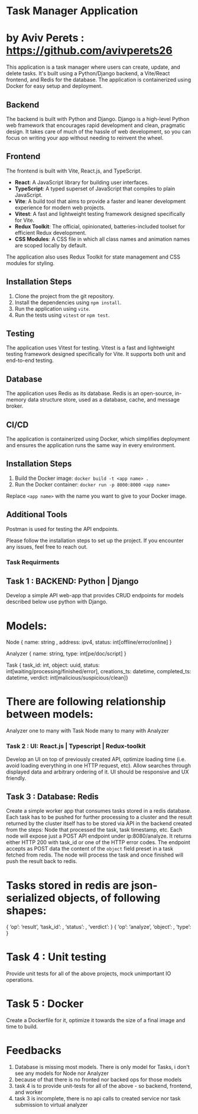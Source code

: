 # Task Manager Application
# by Aviv Perets : https://github.com/avivperets26

This application is a task manager where users can create, update, and delete tasks. It's built using a Python/Django backend, a Vite/React frontend, and Redis for the database. The application is containerized using Docker for easy setup and deployment.

## Backend

The backend is built with Python and Django. Django is a high-level Python web framework that encourages rapid development and clean, pragmatic design. It takes care of much of the hassle of web development, so you can focus on writing your app without needing to reinvent the wheel.

## Frontend

The frontend is built with Vite, React.js, and TypeScript. 

- **React**: A JavaScript library for building user interfaces.
- **TypeScript**: A typed superset of JavaScript that compiles to plain JavaScript.
- **Vite**: A build tool that aims to provide a faster and leaner development experience for modern web projects.
- **Vitest**: A fast and lightweight testing framework designed specifically for Vite.
- **Redux Toolkit**: The official, opinionated, batteries-included toolset for efficient Redux development.
- **CSS Modules**: A CSS file in which all class names and animation names are scoped locally by default.


The application also uses Redux Toolkit for state management and CSS modules for styling.

## Installation Steps

1. Clone the project from the git repository.
2. Install the dependencies using `npm install`.
3. Run the application using `vite`.
4. Run the tests using `vitest` or `npm test`.

## Testing

The application uses Vitest for testing. Vitest is a fast and lightweight testing framework designed specifically for Vite. It supports both unit and end-to-end testing.

## Database

The application uses Redis as its database. Redis is an open-source, in-memory data structure store, used as a database, cache, and message broker.

## CI/CD

The application is containerized using Docker, which simplifies deployment and ensures the application runs the same way in every environment.

## Installation Steps

1. Build the Docker image: `docker build -t <app name> .`
2. Run the Docker container: `docker run -p 8000:8000 <app name>`

Replace `<app name>` with the name you want to give to your Docker image.

## Additional Tools

Postman is used for testing the API endpoints.

Please follow the installation steps to set up the project. If you encounter any issues, feel free to reach out.





### Task Requirments

## Task 1 : BACKEND: Python | Django
Develop a simple API web-app that provides CRUD endpoints for models described below use python with Django.

# Models:
Node { name: string , address: ipv4, status: int[offline/error/online] }

Analyzer { name: string, type: int[pe/doc/script] }

Task { task_id: int, object: uuid, status: int[waiting/processing/finished/error], creations_ts: datetime,  completed_ts: datetime, verdict: int[malicious/suspicious/clean]}

# There are following relationship between models:
Analyzer one to many with Task
Node many to many with Analyzer

### Task 2 : UI: React.js | Typescript | Redux-toolkit 
Develop an UI on top of previously created API, optimize loading time (i.e. avoid loading everything in one HTTP request, etc). Allow searches through displayed data and arbitrary ordering of it. UI should be responsive and UX friendly.

## Task 3 : Database: Redis
Create a simple worker app that consumes tasks stored in a redis database.
Each task has to be pushed for further processing to a cluster and the result returned by the cluster itself has to be stored via API in the backend created from the steps: 
Node that processed the task, task timestamp, etc.
Each node will expose just a POST API endpoint under ip:8080/analyze. It returns either HTTP 200 with task_id or one of the HTTP error codes.
The endpoint accepts as POST data the content of the `object` field preset in a task fetched from redis.
The node will process the task and once finished will push the result back to redis.

# Tasks stored in redis are json-serialized objects, of following shapes:
{ ‘op’: ‘result’, ‘task_id’: <int>, ‘status’: <int>, ‘verdict’: <str>}
{ ‘op’: ‘analyze’, ‘object’: <opaque>, ‘type’: <int>}

# Task 4 : Unit testing
Provide unit tests for all of the above projects, mock unimportant IO operations.

# Task 5 : Docker
Create a Dockerfile for it, optimize it towards the size of a final image and time to build.

# Feedbacks
1. Database is missing most models. There is only model for Tasks, i don't see any models for Node nor Analyzer
2. because of that there is no fronted nor backed ops for those models
3. task 4 is to provide unit-tests for all of the above - so backend, frontend, and worker
4. task 3 is incomplete, there is no api calls to created service nor task submission to virtual analyzer
